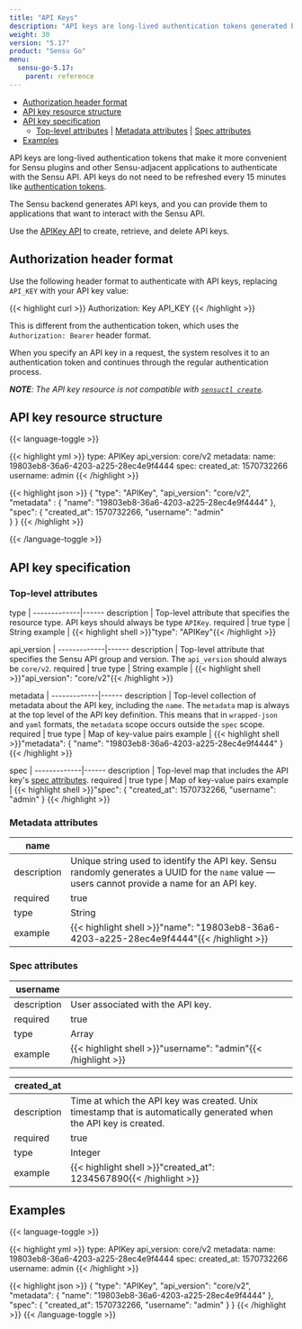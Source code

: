 ```yaml
---
title: "API Keys"
description: "API keys are long-lived authentication tokens generated by the Sensu backend. You can provide API keys to applications that want to interact with the Sensu API. Read this reference doc to learn about API keys."
weight: 30
version: "5.17"
product: "Sensu Go"
menu: 
  sensu-go-5.17:
    parent: reference
---
```


- [Authorization header format](#authorization-header-format)
- [API key resource structure](#api-key-resource-structure)
- [API key specification](#api-key-specification)
  - [Top-level attributes](#top-level-attributes) | [Metadata attributes](#metadata-attributes) | [Spec attributes](#spec-attributes)
- [Examples](#examples)

API keys are long-lived authentication tokens that make it more convenient for Sensu plugins and other Sensu-adjacent applications to authenticate with the Sensu API.
API keys do not need to be refreshed every 15 minutes like [authentication tokens][2].

The Sensu backend generates API keys, and you can provide them to applications that want to interact with the Sensu API.

Use the [APIKey API][1] to create, retrieve, and delete API keys.

## Authorization header format

Use the following header format to authenticate with API keys, replacing `API_KEY` with your API key value:

{{< highlight curl >}}
Authorization: Key API_KEY
{{< /highlight >}}

This is different from the authentication token, which uses the `Authorization: Bearer` header format.

When you specify an API key in a request, the system resolves it to an authentication token and continues through the regular authentication process.

_**NOTE**: The API key resource is not compatible with [`sensuctl create`][3]._

## API key resource structure

{{< language-toggle >}}

{{< highlight yml >}}
type: APIKey
api_version: core/v2
metadata:
  name: 19803eb8-36a6-4203-a225-28ec4e9f4444
spec:
  created_at: 1570732266
  username: admin
{{< /highlight >}}

{{< highlight json >}}
{
  "type": "APIKey",
  "api_version": "core/v2",
  "metadata" : {
    "name": "19803eb8-36a6-4203-a225-28ec4e9f4444"
  },
  "spec": {
    "created_at": 1570732266,
    "username": "admin"    
  }
}
{{< /highlight >}}

{{< /language-toggle >}}

## API key specification

### Top-level attributes

type         | 
-------------|------
description  | Top-level attribute that specifies the resource type. API keys should always be type `APIKey`.
required     | true
type         | String
example      | {{< highlight shell >}}"type": "APIKey"{{< /highlight >}}

api_version  | 
-------------|------
description  | Top-level attribute that specifies the Sensu API group and version. The `api_version` should always be `core/v2`.
required     | true
type         | String
example      | {{< highlight shell >}}"api_version": "core/v2"{{< /highlight >}}

metadata     | 
-------------|------
description  | Top-level collection of metadata about the API key, including the `name`. The `metadata` map is always at the top level of the API key definition. This means that in `wrapped-json` and `yaml` formats, the `metadata` scope occurs outside the `spec` scope.
required     | true
type         | Map of key-value pairs
example      | {{< highlight shell >}}"metadata": {
  "name": "19803eb8-36a6-4203-a225-28ec4e9f4444"
}{{< /highlight >}}

spec         | 
-------------|------
description  | Top-level map that includes the API key's [spec attributes][4].
required     | true
type         | Map of key-value pairs
example      | {{< highlight shell >}}"spec": {
    "created_at": 1570732266,
    "username": "admin"
  }
{{< /highlight >}}

### Metadata attributes

| name       |      |
-------------|------
description  | Unique string used to identify the API key. Sensu randomly generates a UUID for the `name` value &mdash; users cannot provide a name for an API key.
required     | true
type         | String
example      | {{< highlight shell >}}"name": "19803eb8-36a6-4203-a225-28ec4e9f4444"{{< /highlight >}}

### Spec attributes

| username   |     |
-------------|------
description  | User associated with the API key.
required     | true
type         | Array
example      | {{< highlight shell >}}"username": "admin"{{< /highlight >}}

| created_at |      |
-------------|------
description  | Time at which the API key was created. Unix timestamp that is automatically generated when the API key is created.
required     | true
type         | Integer
example      | {{< highlight shell >}}"created_at": 1234567890{{< /highlight >}}

## Examples

{{< language-toggle >}}

{{< highlight yml >}}
type: APIKey
api_version: core/v2
metadata:
  name: 19803eb8-36a6-4203-a225-28ec4e9f4444
spec:
  created_at: 1570732266
  username: admin
{{< /highlight >}}

{{< highlight json >}}
{
  "type": "APIKey",
  "api_version": "core/v2",
  "metadata": {
    "name": "19803eb8-36a6-4203-a225-28ec4e9f4444"
  },
  "spec": {
    "created_at": 1570732266,
    "username": "admin"
  }
}
{{< /highlight >}}
{{< /language-toggle >}}

[1]: ../../api/apikeys/
[2]: ../../api/auth/#the-authtoken-api-endpoint
[3]: ../../sensuctl/reference/#create-resources
[4]: #spec-attributes
